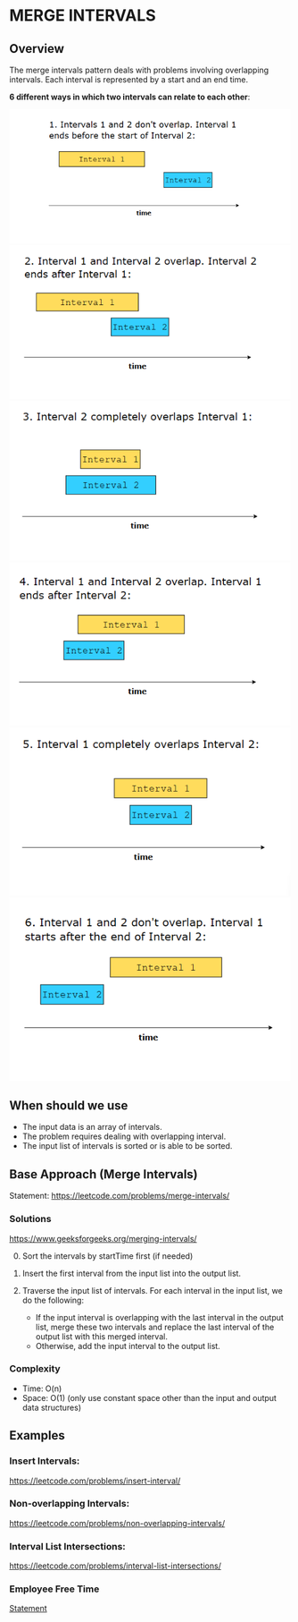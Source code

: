# MERGE INTERVALS

## Overview
The merge intervals pattern deals with problems involving overlapping intervals. Each interval is represented by a start and an end time.

**6 different ways in which two intervals can relate to each other**: 

![Case 1](../images/MergeIntervals/interval_case_1.png)
![Case 2](../images/MergeIntervals/interval_case_2.png)
![Case 3](../images/MergeIntervals/interval_case_3.png)
![Case 4](../images/MergeIntervals/interval_case_4.png)
![Case 5](../images/MergeIntervals/interval_case_5.png)
![Case 6](../images/MergeIntervals/interval_case_6.png)

## When should we use
- The input data is an array of intervals.
- The problem requires dealing with overlapping interval.
- The input list of intervals is sorted or is able to be sorted.

## Base Approach (Merge Intervals)
Statement: https://leetcode.com/problems/merge-intervals/
### Solutions
https://www.geeksforgeeks.org/merging-intervals/

0. Sort the intervals by startTime first (if needed)

1. Insert the first interval from the input list into the output list.

2. Traverse the input list of intervals. For each interval in the input list, we do the following:
    - If the input interval is overlapping with the last interval in the output list, merge these two intervals and replace the last interval of the output list with this merged interval.
    - Otherwise, add the input interval to the output list.


### Complexity
- Time: O(n)
- Space: O(1) (only use constant space other than the input and output data structures)

## Examples
### Insert Intervals: 
https://leetcode.com/problems/insert-interval/
### Non-overlapping Intervals:
https://leetcode.com/problems/non-overlapping-intervals/
### Interval List Intersections:
https://leetcode.com/problems/interval-list-intersections/
### Employee Free Time
[Statement](../src/employee-free-time/statement.md)